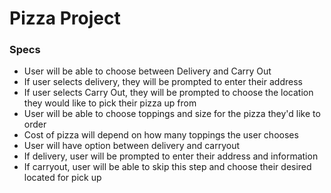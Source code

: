 # Pizza Project

### Specs
* User will be able to choose between Delivery and Carry Out
 * If user selects delivery, they will be prompted to enter their address
  * If user selects Carry Out, they will be prompted to choose the location they would like to pick their pizza up from
* User will be able to choose toppings and size for the pizza they'd like to order
* Cost of pizza will depend on how many toppings the user chooses
* User will have option between delivery and carryout
 * If delivery, user will be prompted to enter their address and information
 * If carryout, user will be able to skip this step and choose their desired located for pick up
